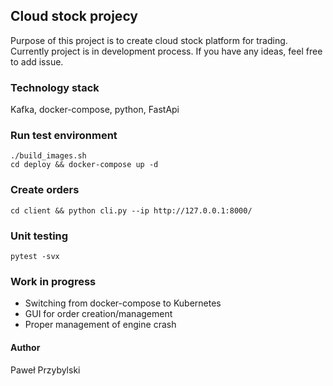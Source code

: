 ## Cloud stock projecy

Purpose of this project is to create cloud stock platform for trading.
Currently project is in development process. If you have any ideas, feel
free to add issue.

### Technology stack

Kafka, docker-compose, python, FastApi


### Run test environment
```
./build_images.sh
cd deploy && docker-compose up -d
```

### Create orders
```
cd client && python cli.py --ip http://127.0.0.1:8000/
```

### Unit testing
```
pytest -svx
```

### Work in progress

- Switching from docker-compose to Kubernetes
- GUI for order creation/management
- Proper management of engine crash

#### Author
Paweł Przybylski
